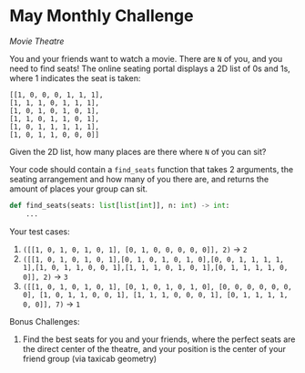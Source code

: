 # May Monthly Challenge

_Movie Theatre_

You and your friends want to watch a movie. There are `N` of you, and you need to find seats! The online seating portal displays a 2D list of 0s and 1s, where 1 indicates the seat is taken:

```
[[1, 0, 0, 0, 1, 1, 1],
[1, 1, 1, 0, 1, 1, 1],
[1, 0, 1, 0, 1, 0, 1],
[1, 1, 0, 1, 1, 0, 1],
[1, 0, 1, 1, 1, 1, 1],
[1, 0, 1, 1, 0, 0, 0]]
```

Given the 2D list, how many places are there where `N` of you can sit?

Your code should contain a `find_seats` function that takes 2 arguments, the seating arrangement and how many of you there are, and returns the amount of places your group can sit.

```python
def find_seats(seats: list[list[int]], n: int) -> int:
    ...
```

Your test cases:

1. `([[1, 0, 1, 0, 1, 0, 1], [0, 1, 0, 0, 0, 0, 0]], 2)` -> `2`
2. `([[1, 0, 1, 0, 1, 0, 1],[0, 1, 0, 1, 0, 1, 0],[0, 0, 1, 1, 1, 1, 1],[1, 0, 1, 1, 0, 0, 1],[1, 1, 1, 0, 1, 0, 1],[0, 1, 1, 1, 1, 0, 0]], 2)` -> `3`
3. `([[1, 0, 1, 0, 1, 0, 1], [0, 1, 0, 1, 0, 1, 0], [0, 0, 0, 0, 0, 0, 0], [1, 0, 1, 1, 0, 0, 1], [1, 1, 1, 0, 0, 0, 1], [0, 1, 1, 1, 1, 0, 0]], 7)` -> `1`

Bonus Challenges:

1. Find the best seats for you and your friends, where the perfect seats are the direct center of the theatre, and your position is the center of your friend group (via taxicab geometry)
